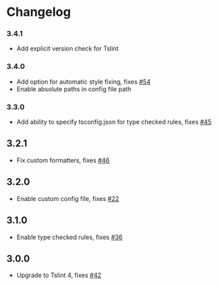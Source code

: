 # Changelog

### 3.4.1

- Add explicit version check for Tslint

### 3.4.0

- Add option for automatic style fixing,
fixes [#54](https://github.com/wbuchwalter/tslint-loader/issues/54)
- Enable absolute paths in config file path

### 3.3.0

- Add ability to specify tsconfig.json for type checked rules, 
fixes [#45](https://github.com/wbuchwalter/tslint-loader/issues/45)

## 3.2.1

- Fix custom formatters, fixes [#46](https://github.com/wbuchwalter/tslint-loader/issues/46)

## 3.2.0

- Enable custom config file, fixes [#22](https://github.com/wbuchwalter/tslint-loader/issues/22)

## 3.1.0

- Enable type checked rules, fixes [#36](https://github.com/wbuchwalter/tslint-loader/issues/36)

## 3.0.0

- Upgrade to Tslint 4, fixes [#42](https://github.com/wbuchwalter/tslint-loader/issues/42)
